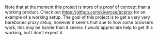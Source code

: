 Note that at the moment this project is more of a proof of concept than a working product.
Check out https://github.com/kiyarose/acprox for an example of a working setup.
The goal of this project is to get a very very barebones proxy setup, however it seems that due to how some browsers work, this may be harder than it seems. I would appreciate help to get this working, but I don't expect it.
